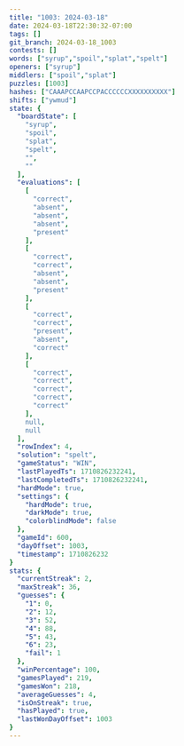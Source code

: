 ```yaml
---
title: "1003: 2024-03-18"
date: 2024-03-18T22:30:32-07:00
tags: []
git_branch: 2024-03-18_1003
contests: []
words: ["syrup","spoil","splat","spelt"]
openers: ["syrup"]
middlers: ["spoil","splat"]
puzzles: [1003]
hashes: ["CAAAPCCAAPCCPACCCCCCXXXXXXXXXX"]
shifts: ["ywmud"]
state: {
  "boardState": [
    "syrup",
    "spoil",
    "splat",
    "spelt",
    "",
    ""
  ],
  "evaluations": [
    [
      "correct",
      "absent",
      "absent",
      "absent",
      "present"
    ],
    [
      "correct",
      "correct",
      "absent",
      "absent",
      "present"
    ],
    [
      "correct",
      "correct",
      "present",
      "absent",
      "correct"
    ],
    [
      "correct",
      "correct",
      "correct",
      "correct",
      "correct"
    ],
    null,
    null
  ],
  "rowIndex": 4,
  "solution": "spelt",
  "gameStatus": "WIN",
  "lastPlayedTs": 1710826232241,
  "lastCompletedTs": 1710826232241,
  "hardMode": true,
  "settings": {
    "hardMode": true,
    "darkMode": true,
    "colorblindMode": false
  },
  "gameId": 600,
  "dayOffset": 1003,
  "timestamp": 1710826232
}
stats: {
  "currentStreak": 2,
  "maxStreak": 36,
  "guesses": {
    "1": 0,
    "2": 12,
    "3": 52,
    "4": 88,
    "5": 43,
    "6": 23,
    "fail": 1
  },
  "winPercentage": 100,
  "gamesPlayed": 219,
  "gamesWon": 218,
  "averageGuesses": 4,
  "isOnStreak": true,
  "hasPlayed": true,
  "lastWonDayOffset": 1003
}
---
```

<!-- more -->
